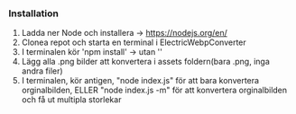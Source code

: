 ### Installation

1. Ladda ner Node och installera -> https://nodejs.org/en/
2. Clonea repot och starta en terminal i ElectricWebpConverter
3. I terminalen kör 'npm install' -> utan ''
4. Lägg alla .png bilder att konvertera i assets foldern(bara .png, inga andra filer)
5. I terminalen, kör antigen, "node index.js" för att bara konvertera orginalbilden, ELLER "node index.js -m" för att konvertera orginalbilden och få ut multipla storlekar
